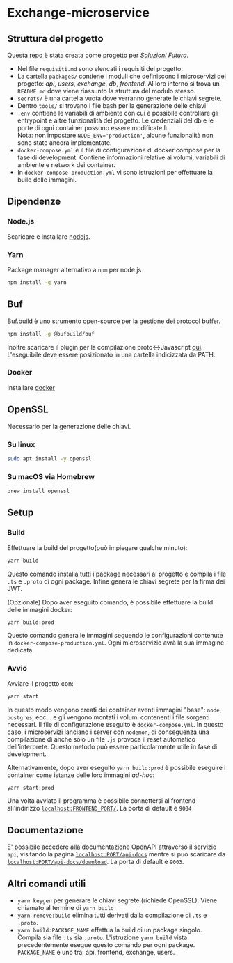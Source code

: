 # Exchange-microservice
## Struttura del progetto
Questa repo è stata creata come progetto per [_Soluzioni Futura_](https://www.soluzionifutura.it/).
- Nel file `requisiti.md` sono elencati i requisiti del progetto.
- La cartella `packages/` contiene i moduli che definiscono i microservizi del progetto: _api_, _users_, _exchange_, _db_, _frontend_. Al loro interno si trova un `README.md` dove viene riassunto la struttura del modulo stesso.
- `secrets/` è una cartella vuota dove verranno generate le chiavi segrete.
- Dentro `tools/` si trovano i file bash per la generazione delle chiavi
- `.env` contiene le variabili di ambiente con cui è possibile controllare gli entrypoint e altre funzionalità del progetto. Le credenziali del db e le porte di ogni container possono essere modificate lì.\
Nota: non impostare `NODE_ENV='production'`, alcune funzionalità non sono state ancora implementate.
- `docker-compose.yml` è il file di configurazione di docker compose per la fase di development. Contiene informazioni relative ai volumi, variabili di ambiente e network dei container.
- In `docker-compose-production.yml` vi sono istruzioni per effettuare la build delle immagini.
## Dipendenze
### Node.js
Scaricare e installare [nodejs](https://nodejs.org/it/download).
### Yarn
Package manager alternativo a `npm` per node.js
```bash
npm install -g yarn
```
## Buf
[Buf.build](https://buf.build/) è uno strumento open-source per la gestione dei protocol buffer.
```bash
npm install -g @bufbuild/buf
```
Inoltre scaricare il plugin per la compilazione proto<->Javascript [qui](https://github.com/protocolbuffers/protobuf-javascript/releases/tag/v3.21.2).
L'eseguibile deve essere posizionato in una cartella indicizzata da PATH.
### Docker
Installare [docker](https://docs.docker.com/engine/install/)

## OpenSSL
Necessario per la generazione delle chiavi.
### Su linux
```bash
sudo apt install -y openssl
```
### Su macOS via Homebrew
```bash
brew install openssl
```



## Setup
### Build
Effettuare la build del progetto(può impiegare qualche minuto):
```bash
yarn build
```
Questo comando installa tutti i package necessari al progetto e compila i file `.ts` e `.proto` di ogni package. Infine genera le chiavi segrete per la firma dei JWT.

(Opzionale) Dopo aver eseguito comando, è possibile effettuare la build delle immagini docker:
```bash
yarn build:prod
```
Questo comando genera le immagini seguendo le configurazioni contenute in `docker-compose-production.yml`. Ogni microservizio avrà la sua immagine dedicata.
### Avvio
Avviare il progetto con:
```bash
yarn start
```
In questo modo vengono creati dei container aventi immagini "base": `node`, `postgres`, ecc... e gli vengono montati i volumi contenenti i file sorgenti necessari. Il file di configurazione eseguito è `docker-compose.yml`. In questo caso, i microservizi lanciano i server con `nodemon`, di conseguenza una compilazione di anche solo un file `.js` provoca il reset automatico dell'interprete. Questo metodo può essere particolarmente utile in fase di development.

Alternativamente, dopo aver eseguito `yarn build:prod` è possibile eseguire i container come istanze delle loro immagini _ad-hoc_:
```bash
yarn start:prod
```

Una volta avviato il programma è possibile connettersi al frontend all'indirizzo [`localhost:FRONTEND_PORT/`](http://localhost:9004). La porta di default è `9004`
## Documentazione
E' possibile accedere alla documentazione OpenAPI attraverso il servizio `api`, visitando la pagina [`localhost:PORT/api-docs`](http://localhost:9003/api-docs) mentre si può scaricare da [`localhost:PORT/api-docs/download`](http://localhost:9003/api-docs/download). La porta di default è `9003`.
## Altri comandi utili
- `yarn keygen` per generare le chiavi segrete (richiede OpenSSL). Viene chiamato al termine di `yarn build`
- `yarn remove:build` elimina tutti derivati dalla compilazione di `.ts` e `.proto`.
- `yarn build:PACKAGE_NAME` effettua la build di un package singolo. Compila sia file `.ts` sia `.proto`. L'istruzione `yarn build` vista precedentemente esegue questo comando per ogni package. `PACKAGE_NAME` è uno tra: api, frontend, exchange, users.
